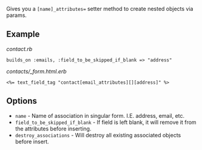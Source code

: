 Gives you a `[name]_attributes=` setter method to create nested objects via params.

Example
-------

*contact.rb*

    builds_on :emails, :field_to_be_skipped_if_blank => "address"

*contacts/_form.html.erb*

    <%= text_field_tag "contact[email_attributes][][address]" %>

Options
-------

* `name` - Name of association in singular form.  I.E. address, email, etc.
* `field_to_be_skipped_if_blank` - If field is left blank, it will remove it from the
attributes before inserting.
* `destroy_associations` - Will destroy all existing associated objects before insert.

